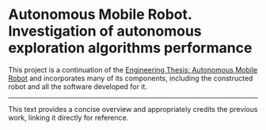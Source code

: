 # Autonomous Mobile Robot. Investigation of autonomous exploration algorithms performance

This project is a continuation of the [Engineering Thesis: Autonomous Mobile Robot](https://github.com/mrrys00/eng-thesis-autonomous-mobile-robot) and incorporates many of its components, including the constructed robot and all the software developed for it.

---

This text provides a concise overview and appropriately credits the previous work, linking it directly for reference.
